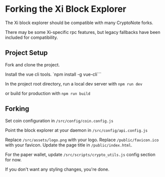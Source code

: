 # Forking the Xi Block Explorer
The Xi block explorer should be compatible with many CryptoNote forks.

There may be some Xi-specific rpc features, but legacy fallbacks have been included for compatibility.

## Project Setup
Fork and clone the project.

Install the vue cli tools.
`npm install -g vue-cli```

In the project root directory, run a local dev server with
`npm run dev`

or build for production with
`npm run build`

## Forking
Set coin configuration in `/src/config/coin.config.js`

Point the block explorer at your daemon in `/src/config/api.config.js`

Replace `/src/assets/logo.png` with your logo.
Replace `/public/favicon.ico` with your favicon.
Update the page title in `/public/index.html`.

For the paper wallet, update `/src/scripts/crypto_utils.js` config section for now.

If you don't want any styling changes, you're done.
